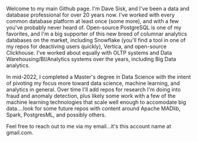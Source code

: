 Welcome to my main Github page.  I'm Dave Sisk, and I've been a data and database professional for over 20 years now. I've worked with every common database platform
at least once (some more), and with a few you've probably never heard of.  Open-source PostgreSQL is one of my favorites, and I'm a big supporter of this new breed of
columnar analytics databases on the market, including Snowflake (you'll find a tool in one of my repos for deactiving users quickly), Vertica, and open-source 
Clickhouse. I've worked about equally with OLTP systems and Data Warehousing/BI/Analytics systems over the years, including Big Data analytics.

In mid-2022, I completed a Master's degree in Data Science with the intent of pivoting my focus more toward data science, machine learning, and analytics in 
general. Over time I'll add repos for research I'm doing into fraud and anomaly detection, plus likely some work with a few of the machine learning technologies 
that scale well enough to accomodate big data....look for some future repos with content around Apache MADlib, Spark, PostgresML, and possibly others.

Feel free to reach out to me via my email...it's this account name at gmail.com.

<!---
davidcsisk/davidcsisk is a ✨ special ✨ repository because its `README.md` (this file) appears on your GitHub profile.
You can click the Preview link to take a look at your changes.
--->
